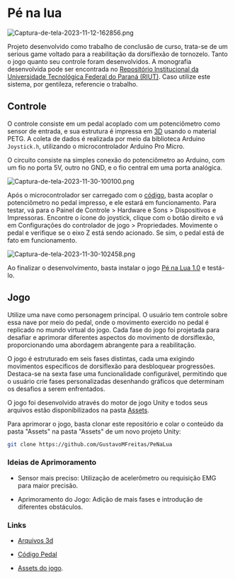 
# Pé na lua

![Captura-de-tela-2023-11-12-162856.png](https://i.postimg.cc/Vsjh9qBD/Captura-de-tela-2023-11-12-162856.png)

Projeto desenvolvido como trabalho de conclusão de curso, trata-se de um serious game voltado para a reabilitação da dorsiflexão de tornozelo. Tanto o jogo quanto seu controle foram desenvolvidos. A monografia desenvolvida pode ser encontrada no [Repositório Institucional da Universidade Tecnológica Federal do Paraná (RIUT)](http://repositorio.utfpr.edu.br/jspui/handle/1/33487). Caso utilize este sistema, por gentileza, referencie o trabalho.

## Controle

O controle consiste em um pedal acoplado com um potenciômetro como sensor de entrada, e sua estrutura é impressa em [3D](#links) usando o material PETG. A coleta de dados é realizada por meio da biblioteca Arduino `Joystick.h`, utilizando o microcontrolador Arduino Pro Micro.

O circuito consiste na simples conexão do potenciômetro ao Arduino, com um fio no porta 5V, outro no GND, e o fio central em uma porta analógica.

![Captura-de-tela-2023-11-30-100100.png](https://i.postimg.cc/W1KD9vp6/Captura-de-tela-2023-11-30-100100.png)

Após o microcontrolador ser carregado com o [código](#links), basta acoplar o potenciômetro no pedal impresso, e ele estará em funcionamento. Para testar, vá para o Painel de Controle > Hardware e Sons > Dispositivos e Impressoras. Encontre o ícone do joystick, clique com o botão direito e vá em Configurações do controlador de jogo > Propriedades. Movimente o pedal e verifique se o eixo Z está sendo acionado. Se sim, o pedal está de fato em funcionamento.

![Captura-de-tela-2023-11-30-102458.png](https://i.postimg.cc/pTYz1Ld5/Captura-de-tela-2023-11-30-102458.png)

Ao finalizar o desenvolvimento, basta instalar o jogo [Pé na Lua 1.0](https://github.com/GustavoMFreitas/PeNaLua/releases/tag/Game) e testá-lo.

## Jogo

Utilize uma nave como personagem principal. O usuário tem controle sobre essa nave por meio do pedal, onde o movimento exercido no pedal é replicado no mundo virtual do jogo. Cada fase do jogo foi projetada para desafiar e aprimorar diferentes aspectos do movimento de dorsiflexão, proporcionando uma abordagem abrangente para a reabilitação. 

O jogo é estruturado em seis fases distintas, cada uma exigindo movimentos específicos de dorsiflexão para desbloquear progressões. Destaca-se na sexta fase uma funcionalidade configurável, permitindo que o usuário crie fases personalizadas desenhando gráficos que determinam os desafios a serem enfrentados.

O jogo foi desenvolvido através do motor de jogo Unity e todos seus arquivos estão disponibilizados na pasta [Assets](Assets).

Para aprimorar o jogo, basta clonar este repositório e colar o conteúdo da pasta "Assets" na pasta "Assets" de um novo projeto Unity:

```bash
git clone https://github.com/GustavoMFreitas/PeNaLua
```

### Ideias de Aprimoramento

- Sensor mais preciso: Utilização de acelerômetro ou requisição EMG para maior precisão.

- Aprimoramento do Jogo: Adição de mais fases e introdução de diferentes obstáculos.

### Links
- [Arquivos 3d](Models)

- [Código Pedal](Microcontroller)
- [Assets do jogo](Assets).

